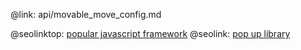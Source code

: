 @link: api/movable_move_config.md

@seolinktop: [popular javascript framework](https://webix.com)
@seolink: [pop up library](https://webix.com/widget/popup/)